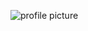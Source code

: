 ![profile picture](https://scontent.fbru5-1.fna.fbcdn.net/v/t1.0-9/92039386_3637146062993589_7718205644234293248_o.jpg?_nc_cat=101&ccb=2&_nc_sid=174925&_nc_ohc=PxkLHbyiGJEAX-Kfixx&_nc_ht=scontent.fbru5-1.fna&oh=4c5c225e7648bfe9cf368abdb904f334&oe=6036B5D3)
